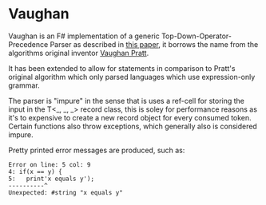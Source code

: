# Vaughan

Vaughan is an F# implementation of a generic Top-Down-Operator-Precedence Parser 
as described in [this paper](http://portal.acm.org/citation.cfm?id=512931), it 
borrows the name from the algorithms original inventor 
[Vaughan Pratt](http://en.wikipedia.org/wiki/Vaughan_Pratt).

It has been extended to allow for statements in comparison to Pratt's
original algorithm which only parsed languages which use expression-only grammar.

The parser is "impure" in the sense that is uses a ref-cell for storing the
input in the T<_, _, _> record class, this is soley for performance reasons
as it's to expensive to create a new record object for every consumed token.
Certain functions also throw exceptions, which generally also is considered impure.

Pretty printed error messages are produced, such as:

    Error on line: 5 col: 9
    4: if(x == y) {
    5:   print'x equals y');
    ----------^
    Unexpected: #string "x equals y"